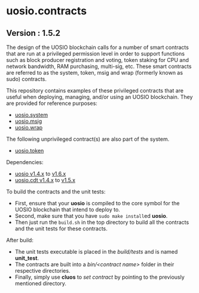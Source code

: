 # uosio.contracts

## Version : 1.5.2

The design of the UOSIO blockchain calls for a number of smart contracts that are run at a privileged permission level in order to support functions such as block producer registration and voting, token staking for CPU and network bandwidth, RAM purchasing, multi-sig, etc.  These smart contracts are referred to as the system, token, msig and wrap (formerly known as sudo) contracts.

This repository contains examples of these privileged contracts that are useful when deploying, managing, and/or using an UOSIO blockchain.  They are provided for reference purposes:

   * [uosio.system](https://github.com/uosio/uosio.contracts/tree/master/uosio.system)
   * [uosio.msig](https://github.com/uosio/uosio.contracts/tree/master/uosio.msig)
   * [uosio.wrap](https://github.com/uosio/uosio.contracts/tree/master/uosio.wrap)

The following unprivileged contract(s) are also part of the system.
   * [uosio.token](https://github.com/uosio/uosio.contracts/tree/master/uosio.token)

Dependencies:
* [uosio v1.4.x](https://github.com/UOSIO/uos/releases/tag/v1.4.6) to [v1.6.x](https://github.com/UOSIO/uos/releases/tag/v1.6.0)
* [uosio.cdt v1.4.x](https://github.com/UOSIO/uosio.cdt/releases/tag/v1.4.1) to [v1.5.x](https://github.com/UOSIO/uosio.cdt/releases/tag/v1.5.0)

To build the contracts and the unit tests:
* First, ensure that your __uosio__ is compiled to the core symbol for the UOSIO blockchain that intend to deploy to.
* Second, make sure that you have ```sudo make install```ed __uosio__.
* Then just run the ```build.sh``` in the top directory to build all the contracts and the unit tests for these contracts.

After build:
* The unit tests executable is placed in the _build/tests_ and is named __unit_test__.
* The contracts are built into a _bin/\<contract name\>_ folder in their respective directories.
* Finally, simply use __cluos__ to _set contract_ by pointing to the previously mentioned directory.
